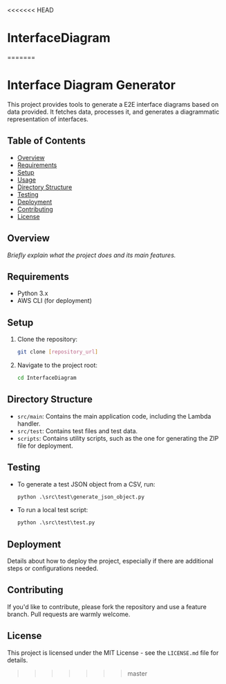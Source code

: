 <<<<<<< HEAD
# InterfaceDiagram
=======
# Interface Diagram Generator

This project provides tools to generate a E2E interface diagrams based on data provided. It fetches data, processes it, and generates a diagrammatic representation of interfaces.

## Table of Contents

- [Overview](#overview)
- [Requirements](#requirements)
- [Setup](#setup)
- [Usage](#usage)
- [Directory Structure](#directory-structure)
- [Testing](#testing)
- [Deployment](#deployment)
- [Contributing](#contributing)
- [License](#license)

## Overview

_Briefly explain what the project does and its main features._

## Requirements

- Python 3.x
- AWS CLI (for deployment)

## Setup

1. Clone the repository:
   ```sh
   git clone [repository_url]


2. Navigate to the project root:

    ```sh
    cd InterfaceDiagram

## Directory Structure

- `src/main`: Contains the main application code, including the Lambda handler.
- `src/test`: Contains test files and test data.
- `scripts`: Contains utility scripts, such as the one for generating the ZIP file for deployment.

## Testing

- To generate a test JSON object from a CSV, run:
   
   ```python
   python .\src\test\generate_json_object.py


- To run a local test script:

    ```python
    python .\src\test\test.py

## Deployment
Details about how to deploy the project, especially if there are additional steps or configurations needed.

## Contributing
If you'd like to contribute, please fork the repository and use a feature branch. Pull requests are warmly welcome.

## License
This project is licensed under the MIT License - see the `LICENSE.md` file for details.
>>>>>>> master
